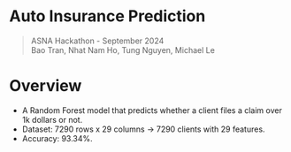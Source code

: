 # Auto Insurance Prediction
> ASNA Hackathon - September 2024 <br />
> Bao Tran, Nhat Nam Ho, Tung Nguyen, Michael Le

# Overview
- A Random Forest model that predicts whether a client files a claim over 1k dollars or not. <br />
- Dataset: 7290 rows x 29 columns -> 7290 clients with 29 features. <br />
- Accuracy: 93.34%. <br />
